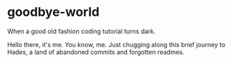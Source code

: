 # goodbye-world
When a good old fashion coding tutorial turns dark.

Hello there, it's me. You know, me. Just chugging along this brief journey to Hades, a land of abandoned commits and forgotten readmes.  
